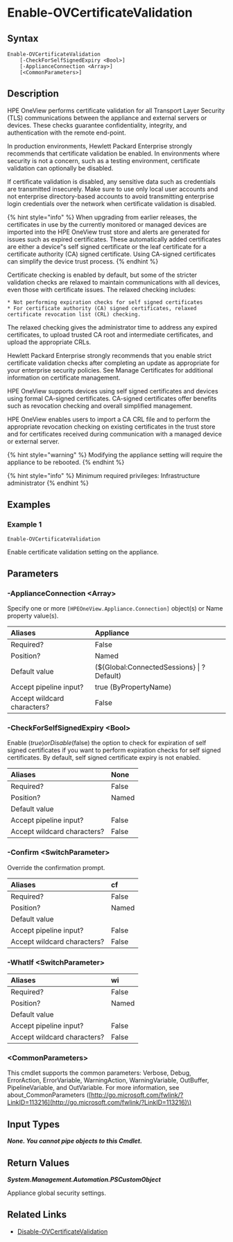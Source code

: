 ﻿---
description: Enable appliance TLS/SSL certificate validation.
---

# Enable-OVCertificateValidation

## Syntax

```text
Enable-OVCertificateValidation
    [-CheckForSelfSignedExpiry <Bool>]
    [-ApplianceConnection <Array>]
    [<CommonParameters>]
```

## Description

HPE OneView performs certificate validation for all Transport Layer Security (TLS) communications between the appliance and external servers or devices. These checks guarantee confidentiality, integrity, and authentication with the remote end-point.

In production environments, Hewlett Packard Enterprise strongly recommends that certificate validation be enabled. In environments where security is not a concern, such as a testing environment, certificate validation can optionally be disabled.

If certificate validation is disabled, any sensitive data such as credentials are transmitted insecurely. Make sure to use only local user accounts and not enterprise directory-based accounts to avoid transmitting enterprise login credentials over the network when certificate validation is disabled.

{% hint style="info" %}
When upgrading from earlier releases, the certificates in use by the currently monitored or managed devices are imported into the HPE OneView trust store and alerts are generated for issues such as expired certificates. These automatically added certificates are either a device"s self signed certificate or the leaf certificate for a certificate authority (CA) signed certificate. Using CA-signed certificates can simplify the device trust process.
{% endhint %}


Certificate checking is enabled by default, but some of the stricter validation checks are relaxed to maintain communications with all devices, even those with certificate issues. The relaxed checking includes: 

    * Not performing expiration checks for self signed certificates 
    * For certificate authority (CA) signed certificates, relaxed certificate revocation list (CRL) checking. 

The relaxed checking gives the administrator time to address any expired certificates, to upload trusted CA root and intermediate certificates, and upload the appropriate CRLs. 

Hewlett Packard Enterprise strongly recommends that you enable strict certificate validation checks after completing an update as appropriate for your enterprise security policies. See Manage Certificates for additional information on certificate management. 

HPE OneView supports devices using self signed certificates and devices using formal CA-signed certificates. CA-signed certificates offer benefits such as revocation checking and overall simplified management. 

HPE OneView enables users to import a CA CRL file and to perform the appropriate revocation checking on existing certificates in the trust store and for certificates received during communication with a managed device or external server.

{% hint style="warning" %}
Modifying the appliance setting will require the appliance to be rebooted.
{% endhint %}


{% hint style="info" %}
Minimum required privileges: Infrastructure administrator
{% endhint %}

## Examples

###  Example 1 

```text
Enable-OVCertificateValidation
```

Enable certificate validation setting on the appliance.

## Parameters

### -ApplianceConnection &lt;Array&gt;

Specify one or more `[HPEOneView.Appliance.Connection]` object(s) or Name property value(s).

| Aliases | Appliance |
| :--- | :--- |
| Required? | False |
| Position? | Named |
| Default value | (${Global:ConnectedSessions} &vert; ? Default) |
| Accept pipeline input? | true (ByPropertyName) |
| Accept wildcard characters? | False |

### -CheckForSelfSignedExpiry &lt;Bool&gt;

Enable ($true) or Disable ($false) the option to check for expiration of self signed certificates if you want to perform expiration checks for self signed certificates.  By default, self signed certificate expiry is not enabled.

| Aliases | None |
| :--- | :--- |
| Required? | False |
| Position? | Named |
| Default value |  |
| Accept pipeline input? | False |
| Accept wildcard characters? | False |

### -Confirm &lt;SwitchParameter&gt;

Override the confirmation prompt.

| Aliases | cf |
| :--- | :--- |
| Required? | False |
| Position? | Named |
| Default value |  |
| Accept pipeline input? | False |
| Accept wildcard characters? | False |

### -WhatIf &lt;SwitchParameter&gt;



| Aliases | wi |
| :--- | :--- |
| Required? | False |
| Position? | Named |
| Default value |  |
| Accept pipeline input? | False |
| Accept wildcard characters? | False |

### &lt;CommonParameters&gt;

This cmdlet supports the common parameters: Verbose, Debug, ErrorAction, ErrorVariable, WarningAction, WarningVariable, OutBuffer, PipelineVariable, and OutVariable. For more information, see about\_CommonParameters \([http://go.microsoft.com/fwlink/?LinkID=113216](http://go.microsoft.com/fwlink/?LinkID=113216)\)

## Input Types

_**None.  You cannot pipe objects to this Cmdlet.**_

## Return Values

_**System.Management.Automation.PSCustomObject**_

Appliance global security settings.

## Related Links

* [Disable-OVCertificateValidation](disable-ovcertificatevalidation.md)
